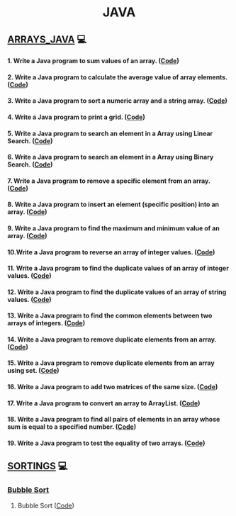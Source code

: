 <h1 align="center">JAVA</h1>  

## [ARRAYS_JAVA](https://github.com/aman-singanamala/JAVA/tree/master/src/com/company/arrays_java)  :computer:

#### 1. Write a Java program to sum values of an array. ([Code](https://github.com/aman-singanamala/JAVA/blob/master/src/com/company/arrays_java/_1_sum_of_values_in_array.java))
#### 2. Write a Java program to calculate the average value of array elements. ([Code](https://github.com/aman-singanamala/JAVA/blob/master/src/com/company/arrays_java/_2_average_in_array.java))
#### 3. Write a Java program to sort a numeric array and a string array. ([Code](https://github.com/aman-singanamala/JAVA/blob/master/src/com/company/arrays_java/_3_sort_a_numeric_array.java))
#### 4. Write a Java program to print a grid. ([Code](https://github.com/aman-singanamala/JAVA/blob/master/src/com/company/arrays_java/_4_grid.java))
#### 5. Write a Java program to search an element in a Array using Linear Search. ([Code](https://github.com/aman-singanamala/JAVA/blob/master/src/com/company/arrays_java/_5_linear_search.java))
#### 6. Write a Java program to search an element in a Array using Binary Search. ([Code](https://github.com/aman-singanamala/JAVA/blob/master/src/com/company/arrays_java/_6_binary_search.java))
#### 7. Write a Java program to remove a specific element from an array. ([Code](https://github.com/aman-singanamala/JAVA/blob/master/src/com/company/arrays_java/_7_remove_element_at_given_index.java))
#### 8. Write a Java program to insert an element (specific position) into an array. ([Code](https://github.com/aman-singanamala/JAVA/blob/master/src/com/company/arrays_java/_8_insert_at_given_position.java))
#### 9. Write a Java program to find the maximum and minimum value of an array. ([Code](https://github.com/aman-singanamala/JAVA/blob/master/src/com/company/arrays_java/_9_min_max_inarray.java))
#### 10.Write a Java program to reverse an array of integer values. ([Code](https://github.com/aman-singanamala/JAVA/blob/master/src/com/company/arrays_java/_10_reverse_array.java))
#### 11. Write a Java program to find the duplicate values of an array of integer values. ([Code](https://github.com/aman-singanamala/JAVA/blob/master/src/com/company/arrays_java/_11_duplicates_of_integers_in_array.java))
#### 12. Write a Java program to find the duplicate values of an array of string values. ([Code](https://github.com/aman-singanamala/JAVA/blob/master/src/com/company/arrays_java/_12_duplicates_of_strings_in_array.java))
#### 13. Write a Java program to find the common elements between two arrays of integers. ([Code](https://github.com/aman-singanamala/JAVA/blob/master/src/com/company/arrays_java/_13_common_elements_in_twoarrays.java))
#### 14. Write a Java program to remove duplicate elements from an array. ([Code](https://github.com/aman-singanamala/JAVA/blob/master/src/com/company/arrays_java/_14_remove_duplicates.java))
#### 15. Write a Java program to remove duplicate elements from an array using set. ([Code](https://github.com/aman-singanamala/JAVA/blob/master/src/com/company/arrays_java/_15_remove_duplicates_using_set.java))
#### 16. Write a Java program to add two matrices of the same size. ([Code](https://github.com/aman-singanamala/JAVA/blob/master/src/com/company/arrays_java/_16_add_two_matrices.java))
#### 17. Write a Java program to convert an array to ArrayList. ([Code](https://github.com/aman-singanamala/JAVA/blob/master/src/com/company/arrays_java/_17_convert_array_to_arraylist.java))
#### 18. Write a Java program to find all pairs of elements in an array whose sum is equal to a specified number. ([Code](https://github.com/aman-singanamala/JAVA/blob/master/src/com/company/arrays_java/_18_sumpair.java))
#### 19. Write a Java program to test the equality of two arrays. ([Code](https://github.com/aman-singanamala/JAVA/blob/master/src/com/company/arrays_java/_19_equality_of_arrays.java))



## [SORTINGS](https://github.com/aman-singanamala/JAVA/tree/master/src/com/company/sortings)  :computer:

### [Bubble Sort](https://github.com/aman-singanamala/JAVA/tree/master/src/com/company/sortings/bubble_sort)
1. Bubble Sort ([Code]())
